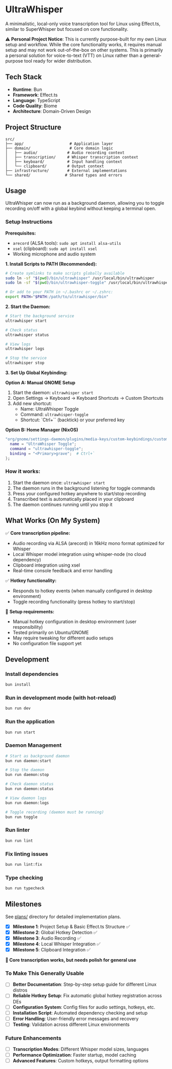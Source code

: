 # UltraWhisper

A minimalistic, local-only voice transcription tool for Linux using Effect.ts, similar to SuperWhisper but focused on core functionality.

⚠️ **Personal Project Notice**: This is currently purpose-built for my own Linux setup and workflow. While the core functionality works, it requires manual setup and may not work out-of-the-box on other systems. This is primarily a personal solution for voice-to-text (VTT) on Linux rather than a general-purpose tool ready for wider distribution.

## Tech Stack

- **Runtime**: Bun
- **Framework**: Effect.ts
- **Language**: TypeScript
- **Code Quality**: Biome
- **Architecture**: Domain-Driven Design

## Project Structure

```
src/
├── app/                    # Application layer
├── domain/                 # Core domain logic
│   ├── audio/             # Audio recording context
│   ├── transcription/     # Whisper transcription context
│   ├── keyboard/          # Input handling context
│   └── clipboard/         # Output context
├── infrastructure/        # External implementations
└── shared/               # Shared types and errors
```

## Usage

UltraWhisper can now run as a background daemon, allowing you to toggle recording on/off with a global keybind without keeping a terminal open.

### Setup Instructions

**Prerequisites:**
- `arecord` (ALSA tools): `sudo apt install alsa-utils`
- `xsel` (clipboard): `sudo apt install xsel`
- Working microphone and audio system

**1. Install Scripts to PATH (Recommended):**

```bash
# Create symlinks to make scripts globally available
sudo ln -sf "$(pwd)/bin/ultrawhisper" /usr/local/bin/ultrawhisper
sudo ln -sf "$(pwd)/bin/ultrawhisper-toggle" /usr/local/bin/ultrawhisper-toggle

# Or add to your PATH in ~/.bashrc or ~/.zshrc:
export PATH="$PATH:/path/to/ultrawhisper/bin"
```

**2. Start the Daemon:**

```bash
# Start the background service
ultrawhisper start

# Check status
ultrawhisper status

# View logs
ultrawhisper logs

# Stop the service
ultrawhisper stop
```

**3. Set Up Global Keybinding:**

**Option A: Manual GNOME Setup**
1. Start the daemon: `ultrawhisper start`
2. Open Settings → Keyboard → Keyboard Shortcuts → Custom Shortcuts
3. Add new shortcut:
   - Name: UltraWhisper Toggle
   - Command: `ultrawhisper-toggle`
   - Shortcut: `Ctrl+\`` (backtick) or your preferred key

**Option B: Home Manager (NixOS)**
```nix
"org/gnome/settings-daemon/plugins/media-keys/custom-keybindings/custom0" = {
  name = "UltraWhisper Toggle";
  command = "ultrawhisper-toggle";
  binding = "<Primary>grave";  # Ctrl+`
};
```

### How it works:
1. Start the daemon once: `ultrawhisper start`
2. The daemon runs in the background listening for toggle commands
3. Press your configured hotkey anywhere to start/stop recording
4. Transcribed text is automatically placed in your clipboard
5. The daemon continues running until you stop it

## What Works (On My System)

✅ **Core transcription pipeline:**
- Audio recording via ALSA (arecord) in 16kHz mono format optimized for Whisper
- Local Whisper model integration using whisper-node (no cloud dependency)
- Clipboard integration using xsel
- Real-time console feedback and error handling

✅ **Hotkey functionality:**
- Responds to hotkey events (when manually configured in desktop environment)
- Toggle recording functionality (press hotkey to start/stop)

🔧 **Setup requirements:**
- Manual hotkey configuration in desktop environment (user responsibility)
- Tested primarily on Ubuntu/GNOME
- May require tweaking for different audio setups
- No configuration file support yet

## Development

### Install dependencies
```bash
bun install
```

### Run in development mode (with hot-reload)
```bash
bun run dev
```

### Run the application
```bash
bun run start
```

### Daemon Management
```bash
# Start as background daemon
bun run daemon:start

# Stop the daemon
bun run daemon:stop

# Check daemon status
bun run daemon:status

# View daemon logs
bun run daemon:logs

# Toggle recording (daemon must be running)
bun run toggle
```

### Run linter
```bash
bun run lint
```

### Fix linting issues
```bash
bun run lint:fix
```

### Type checking
```bash
bun run typecheck
```

## Milestones

See [plans/](./plans/) directory for detailed implementation plans.

- [x] **Milestone 1**: Project Setup & Basic Effect.ts Structure ✅
- [x] **Milestone 2**: Global Hotkey Detection ✅
- [x] **Milestone 3**: Audio Recording ✅  
- [x] **Milestone 4**: Local Whisper Integration ✅
- [x] **Milestone 5**: Clipboard Integration ✅

**🎯 Core transcription works, but needs polish for general use**

### To Make This Generally Usable
- [ ] **Better Documentation**: Step-by-step setup guide for different Linux distros
- [ ] **Reliable Hotkey Setup**: Fix automatic global hotkey registration across DEs
- [ ] **Configuration System**: Config files for audio settings, hotkeys, etc.
- [ ] **Installation Script**: Automated dependency checking and setup
- [ ] **Error Handling**: User-friendly error messages and recovery
- [ ] **Testing**: Validation across different Linux environments

### Future Enhancements  
- [ ] **Transcription Modes**: Different Whisper model sizes, languages
- [ ] **Performance Optimization**: Faster startup, model caching
- [ ] **Advanced Features**: Custom hotkeys, output formatting options
